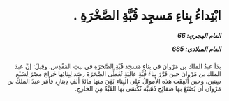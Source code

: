 <h1 dir="rtl">ابْتِداءُ بِناءِ مَسجِد قُبَّةِ الصَّخْرَةِ .</h1>

<h5 dir="rtl">العام الهجري:  66

العام الميلادي: 685

</h5>

<p dir="rtl">بدَأ عبدُ الملك بن مَرْوان في بِناءِ مَسجِد قُبَّةِ الصَّخرَةِ في بيتِ المَقْدِس. وقِيلَ: إنَّ عبدَ الملك بن مَرْوان حين قَرَّرَ بِناءَ قُبَّةٍ عالِيَةٍ تُغَطِّي الصَّخرَةَ رصَد لِبِنائِها خَراجَ مِصْرَ لِسَبْعِ سِنين، وحين أُنْفِقَت هذه الأموالُ على البِناءِ بَقِيَ منها مائةُ ألفِ دِينارٍ، فأَمَر عبدُ الملك بن مَرْوان أن يُصْنَعَ بها صَفائِح ذَهَبيَّة تُكْسَى بها القُبَّةُ مِن الخارجِ.</p></br>
